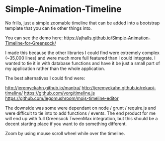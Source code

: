# Simple-Animation-Timeline
No frills, just a simple zoomable timeline that can be added into a bootstrap template that you can tie other things into.

You can see the demo here: https://ajhalls.github.io/Simple-Animation-Timeline-for-Greensock/

I made this because the other libraries I could find were extremely complex (~35,000 lines) and 
were much more full featured than I could integrate. I wanted to tie it in with database functions and have
it be just a small part of my application rather than the whole application.

The best alternatives I could find were:

http://jeremyckahn.github.io/mantra/
http://jeremyckahn.github.io/rekapi-timeline/
https://github.com/vorg/timeline.js
https://github.com/legomushroom/mojs-timeline-editor

The downside was some were dependant on node / grunt / require.js and were difficult to tie into to 
add functions / events. The end product for me will end up with full Greensock TweenMax integration, 
but this should be a decent starting place if you want to do something different.

Zoom by using mouse scroll wheel while over the timeline.
